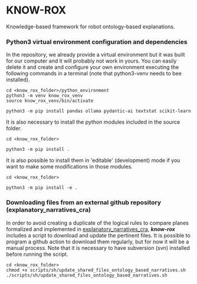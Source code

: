 # KNOW-ROX
Knowledge-based framework for robot ontology-based explanations.


### Python3 virtual environment configuration and dependencies

In the repository, we already provide a virtual environment but it was built for our computer and it will probably not work in yours. You can easily delete it and create and configure your own environment executing the following commands in a terminal (note that python3-venv needs to bee installed).

```
cd <know_rox_folder>/python_environment
python3 -m venv know_rox_venv
source know_rox_venv/bin/activate

python3 -m pip install pandas ollama pydantic-ai textstat scikit-learn
```

It is also necessary to install the python modules included in the source folder. 

```
cd <know_rox_folder>

python3 -m pip install .
```

It is also possible to install them in 'editable' (development) mode if you want to make some modifications in those modules. 

```
cd <know_rox_folder>

python3 -m pip install -e .
```


### Downloading files from an external github repository (explanatory_narratives_cra)
In order to avoid creating a duplicate of the logical rules to compare planes formalized and implemented in [explanatory_narratives_cra](https://github.com/albertoOA/explanatory_narratives_cra), ***know-rox*** includes a script to download and update the pertinent files. It is possible to program a github action to download them regularly, but for now it will be a manual process. Note that it is necessary to have subversion (svn) installed before running the script. 

```
cd <know_rox_folder>
chmod +x scripts/sh/update_shared_files_ontology_based_narratives.sh 
./scripts/sh/update_shared_files_ontology_based_narratives.sh
``` 